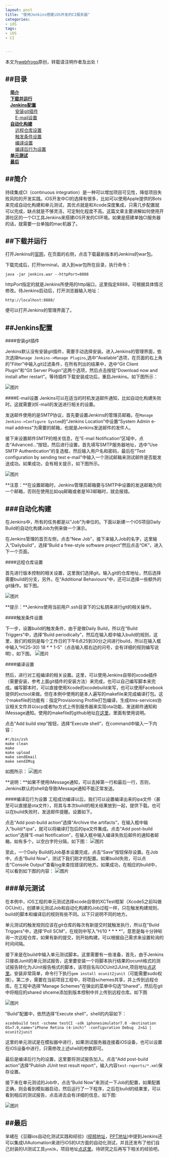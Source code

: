 ```yaml
---
layout: post
title: "使用Jenkins搭建iOS开发的CI服务器"
categories:
- iOS
tags:
- iOS
- CI


---
```


本文为[webfrogs](http://blog.nswebfrog.com/)原创，转载请注明作者及出处！

##目录
----
&nbsp;&nbsp;&nbsp;&nbsp;[**简介**](#introduce)     
&nbsp;&nbsp;&nbsp;&nbsp;[**下载并运行**](#download_and_run)    
&nbsp;&nbsp;&nbsp;&nbsp;[**Jenkins配置**](#jenkins_setting)        
&nbsp;&nbsp;&nbsp;&nbsp;&nbsp;&nbsp;&nbsp;&nbsp;[安装git插件](#git_plugin_install)     
&nbsp;&nbsp;&nbsp;&nbsp;&nbsp;&nbsp;&nbsp;&nbsp;[E-mail设置](#email_setting)     
&nbsp;&nbsp;&nbsp;&nbsp;[**自动化构建**](#autobuild)     
&nbsp;&nbsp;&nbsp;&nbsp;&nbsp;&nbsp;&nbsp;&nbsp;[远程仓库设置](#git_setting)     
&nbsp;&nbsp;&nbsp;&nbsp;&nbsp;&nbsp;&nbsp;&nbsp;[触发条件设置](#build_trigger)    
&nbsp;&nbsp;&nbsp;&nbsp;&nbsp;&nbsp;&nbsp;&nbsp;[编译设置](#build_setting)     
&nbsp;&nbsp;&nbsp;&nbsp;&nbsp;&nbsp;&nbsp;&nbsp;[编译后行为设置](#post-build)     
&nbsp;&nbsp;&nbsp;&nbsp;[**单元测试**](#unit_test)     
&nbsp;&nbsp;&nbsp;&nbsp;[**最后**](#last)     

<a id='introduce' name='introduce'> </a>
##简介
----

持续集成CI（continuous integration）是一种可以增加项目可见性，降低项目失败风险的开发实践。iOS开发中CI的选择有很多，比如可以使用Apple提供的Bots来完成自动化构建和单元测试，其优点就是和Xcode深度集成，只需几步配置就可以完成，缺点就是不够灵活，可定制化程度不高。这篇文章主要讲解如何使用开源社区的一个CI工具Jenkins来搭建iOS开发的CI环境。如果是搭建单独CI服务器的话，就需要一台单独的mac机器了。

<a id='download_and_run' name='download_and_run'> </a>
##下载并运行
---
打开Jenkins的[官网](http://jenkins-ci.org/)，在页面的右侧，点击下载最新版本的Jenkins的war包。

下载完成后，打开terminal，进入到war包所在目录，执行命令：

	java -jar jenkins.war --httpPort=8888

httpPort指定的就是Jenkins所使用的http端口，这里指定8888，可根据具体情况修改。待Jenkins启动后，打开浏览器输入地址：

	http://localhost:8888/

便可以打开Jenkins的管理界面了。

<a id='jenkins_setting' name='jenkins_setting'> </a>
##Jenkins配置
---
<a id='git_plugin_install' name='git_plugin_install'> </a>
####安装git插件

Jenkins默认没有安装git插件，需要手动选择安装。进入Jenkins的管理界面，依次选择`Manage Jenkins->Manage Plugins`,选中“Available”选项，在页面的右上角的“Filter”中输入git过滤条件，在所有列出的结果中，选中“Git Client Plugin”和“Git Server Plugin”这两个选项，然后点击按钮“Download now and install after restart”。等待插件下载安装成功后，重启Jenkins。如下图所示：

![图片](/assets/images/QQ20140102-1.jpg)

<a id='email_setting' name='email_setting'> </a>
####E-mail设置
Jenkins可以在适当的时机发送邮件通知，比如自动化构建失败时。这就需要对E-mail的发送进行相关的设置。

发送邮件使用的是SMTP协议，首先要设置Jenkins的管理员邮箱，在`Manage Jenkins->Configure System`的“Jenkins Location”中设置“System Admin e-mail address”为需要的邮箱，也就是Jenkins发送邮件的发件人。     

接下来设置邮件SMTP的相关信息，在“E-mail Notification”区域中，点击“Advanced...”按钮，然后进行设置，首先填写SMTP服务器地址，选中“Use SMTP Authentication”的复选框，然后输入用户名和密码，最后在“Test configuration by sending test e-mail”中输入一个测试邮箱来测试邮件是否能发送成功。如果成功，会有相关提示，如下图所示。

![图片](/assets/images/QQ20140102-2.jpg)

**注意：**在设置邮箱时，Jenkins管理员邮箱要与SMTP中设置的发送邮箱为同一个邮箱，否则在使用比如qq邮箱或者是163邮箱时，就会报错。

<a id='autobuild' name='autobuild'> </a>
###自动化构建
----
在Jenkins中，所有的任务都是以“Job”为单位的。下面以新建一个iOS项目Daily Build的自动化构建Job为例来做一个演示。

在Jenkins管理的首页左侧，点击“New Job”，接下来输入Job的名字，这里输入“Dailybuild”，选择“Build a free-style software project”然后点击“OK”，进入下一个页面。

<a id='git_setting' name='git_setting'> </a>
####远程仓库设置

首先进行版本控制的相关设置，这里我们选择git。输入git的仓库地址，然后选择需要build的分支，另外，在“Additional Behaviours”中，还可以选择一些额外的git操作。如下图。

![图片](/assets/images/QQ20140102-3.jpg)

**提示：**Jenkins使用当前用户.ssh目录下的公私钥来进行git的相关操作。

<a id='build_trigger' name='build_trigger'> </a>
####触发条件设置

下一步，设置build的触发条件，由于是做Daily Build，所以在“Build Triggers”中，选择“Build periodically”，然后在输入框中输入build的规则，这里，我们的规则是每个工作日的下午6点25到30分之间进行build，所以在输入框中输入“H(25-30) 18 * * 1-5”（点击输入框右边的问号，会有详细的规则编写说明），如下图。
![图片](/assets/images/QQ20140102-4.jpg)

<a id='build_setting' name='build_setting'> </a>
####编译设置

然后，进行对工程编译的相关设置。这里，可以使用Jenkins自带的xcode插件（需要安装，参考上面git插件的安装方法）来完成，也可以自己编写脚本来完成。编写脚本时，可以直接使用Xcode的xcodebuild来写，也可以使用Facebook提供的xctool来做。但在本例中使用的是本人遍写的makefile来完成编译打包。这个makefile的功能有：指定Provisioning Profile打包编译，生成itms-services协议相关文件并以scp或者ftp方式上传到服务器来实现ota功能，发送邮件通知和iMessage通知。使用的makefile的github地址[在这里](https://github.com/webfrogs/CCMakefile4iOS)，里面有使用说明。

点击“Add build step”按钮，选择“Execute shell”，在command中输入一下内容：

	#!/bin/zsh
	make clean
	make
	make upload
	make sendEmail
	make sendIMsg

如图所示：
![图片](/assets/images/QQ20140102-5.jpg)

**说明：**如果不使用iMessage通知，可以去掉第一行和最后一行，否则，Jenkins默认的shell会导致iMessage通知不能正常发送。

<a id='post-build' name='post-build'> </a>
####编译后行为设置
工程成功编译以后，我们可以设置编译出来的ipa文件（甚至可以直接是ota文件），将其与本次build的相关结果放到一起，提供下载。也可以在build失败时，发送邮件提醒。设置如下。

点击“Add post-build action”选择“Archive the artifacts”，在输入框中输入“build/*.ipa”，就可以将编译打包后的ipa文件集成。点击“Add post-build action”选择“E-mail Notification”，在输入框中输入编译失败后邮件的通知者邮箱，如有多个，以空白字符分隔，如下图：
![图片](/assets/images/QQ20140102-6.jpg)

至此，一个Daily Build的Job基本设置完成，点击“Save”按钮保存设置。在Job中，点击“Build Now”，测试下我们刚才的配置。如果build失败，可以点击“Console Output”查看log来查找错误的地方。如果成功，在相应的build中，可以看到如下图的内容：
![图片](/assets/images/QQ20140102-7.jpg)

<a id='unit_test' name='unit_test'> </a>
###单元测试
----
在本例中，iOS工程的单元测试选择xcode自带的XCTest框架（Xcode5之前叫做OCUnit）。创建单元测试Job和自动化构建的Job过程一样，只在触发构建规则，build的脚本和编译后的规则有些不同。以下只说明不同的地方。

单元测试的触发规则应该在git仓库的每次有新提交时就触发执行，所以在"Build Triggers"中，选择“Poll SCM”，在规则中写入“H/10 * * * *”，意思是每十分钟轮询一次远程仓库，如果有新的提交，则开始构建。可以根据自己需求来设置轮询的时间间隔。

接下来是在build中输入单元测试脚本。这里需要有一些准备，首先，由于Jenkins只接收Junit的单元测试报告，这里要安装一个将脚本执行结果的ocunit格式的测试报告转化为JUnit报告格式的脚本，该项目名叫OCUnit2JUnit,项目地址[点这里](https://github.com/ciryon/OCUnit2JUnit)。安装非常简单，命令行下执行`gem install ocunit2junit`（可能需要sudo权限）。第二步，需要在当前项目工程中，将项目schemes共享，并上传到远程仓库。在工程中选择“Manage Schemes”在弹出的菜单中勾选“Shared”，然后在git中将相应的shared shceme添加到版本控制中并上传到远程仓库。如下图

![图片](/assets/images/QQ20140102-8.jpg)

“Build”配置中，依然选择“Execute shell”，shell的内容如下：

	xcodebuild test -scheme testCI -sdk iphonesimulator7.0 -destination OS=7.0,name="iPhone Retina (4-inch)" -configuration Debug  2>&1 | ocunit2junit
	
这里的单元测试是在模拟器中进行，如果测试服务器连接着iOS设备，也可以设置在iOS设备中进行，只需修改上述shell的参数即可。

最后是编译后行为的设置，这里要将测试报告加入。点击“Add post-build action”选择“Publish JUnit test result report”，输入内容`test-reports/*.xml`保存设置。

接下来在单元测试的Job中，点击“Build Now”来测试一下Job的配置，如果配置正确，则会看到模拟器启动，然后运行了一下程序，之后在build的结果里，可以看到相应的测试报告，点击进去会有详细的信息，如下图:

![图片](/assets/images/QQ20140102-9.jpg)

<a id='last' name='last'> </a>
##最后
----
芈峮在《豆瓣ios自动化测试实践和经验》([视频地址](http://v.youku.com/v_show/id_XNDM0NDg5MzIw.html)，[PPT地址](http://adc.alibabatech.org/ppts/up-1341913160-0.pdf))中提到Jenkins还可以集成UIAutomation来进行iOS的UI方面的自动化测试，并且还发布了他们自己封装的UI测试工具`ynm3k`，项目地址[点这里](https://github.com/douban/ynm3k)。待研究之后再写下相关的经验吧。
